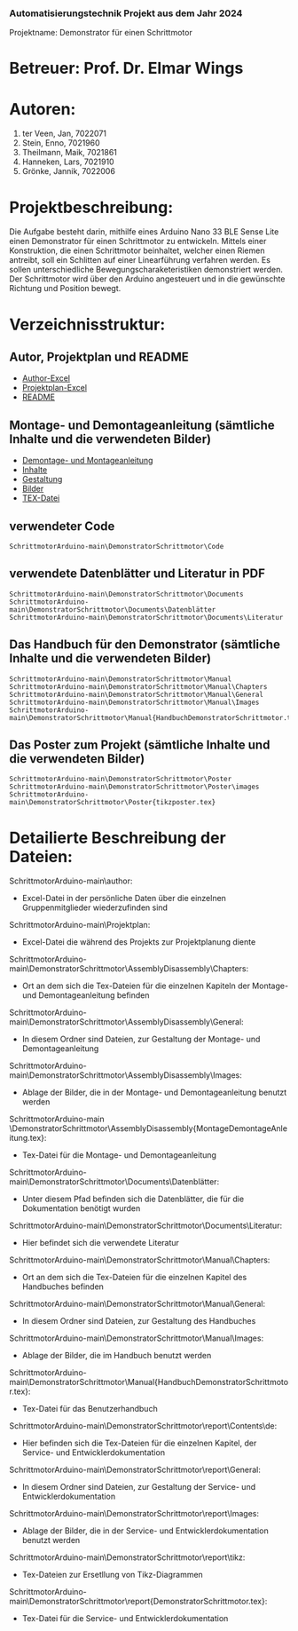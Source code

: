 <b><h3> Automatisierungstechnik Projekt aus dem Jahr 2024 </h3></b>
<p> Projektname: Demonstrator für einen Schrittmotor </p>

# Betreuer: Prof. Dr. Elmar Wings

# Autoren:

1. ter Veen, Jan, 7022071
2. Stein, Enno, 7021960
3. Theilmann, Maik, 7021861
4. Hanneken, Lars, 7021910
5. Grönke, Jannik, 7022006

# Projektbeschreibung: 
Die Aufgabe besteht darin, mithilfe eines Arduino Nano 33 BLE Sense Lite einen Demonstrator für einen Schrittmotor zu entwickeln. 
Mittels einer Konstruktion, die einen Schrittmotor beinhaltet, welcher einen Riemen antreibt, soll ein Schlitten auf einer Linearführung verfahren werden. 
Es sollen unterschiedliche Bewegungscharaketeristiken demonstriert werden. Der Schrittmotor wird über den Arduino angesteuert und in die gewünschte Richtung und Position bewegt. 

# Verzeichnisstruktur: 
## Autor, Projektplan und README
- [Author-Excel](author.xlsx)
- [Projektplan-Excel](Projektplan.xlsx)
- [README](README.md)

## Montage- und Demontageanleitung (sämtliche Inhalte und die verwendeten Bilder)
- [Demontage- und Montageanleitung](DemonstratorSchrittmotor/AssemblyDisassembly)
- [Inhalte](DemonstratorSchrittmotor/AssemblyDisassembly/Chapters)
- [Gestaltung](DemonstratorSchrittmotor/AssemblyDisassembly/General)
- [Bilder](DemonstratorSchrittmotor/AssemblyDisassembly/Images)
- [TEX-Datei](DemonstratorSchrittmotor/AssemblyDisassembly/MontageDemontageAnleitung)

## verwendeter Code
	SchrittmotorArduino-main\DemonstratorSchrittmotor\Code

## verwendete Datenblätter und Literatur in PDF
	SchrittmotorArduino-main\DemonstratorSchrittmotor\Documents
	SchrittmotorArduino-main\DemonstratorSchrittmotor\Documents\Datenblätter
	SchrittmotorArduino-main\DemonstratorSchrittmotor\Documents\Literatur

## Das Handbuch für den Demonstrator (sämtliche Inhalte und die verwendeten Bilder)
	SchrittmotorArduino-main\DemonstratorSchrittmotor\Manual
	SchrittmotorArduino-main\DemonstratorSchrittmotor\Manual\Chapters
	SchrittmotorArduino-main\DemonstratorSchrittmotor\Manual\General
	SchrittmotorArduino-main\DemonstratorSchrittmotor\Manual\Images
	SchrittmotorArduino-main\DemonstratorSchrittmotor\Manual{HandbuchDemonstratorSchrittmotor.tex}

## Das Poster zum Projekt (sämtliche Inhalte und die verwendeten Bilder)
	SchrittmotorArduino-main\DemonstratorSchrittmotor\Poster
	SchrittmotorArduino-main\DemonstratorSchrittmotor\Poster\images
	SchrittmotorArduino-main\DemonstratorSchrittmotor\Poster{tikzposter.tex}


# Detailierte Beschreibung der Dateien:

SchrittmotorArduino-main\author:
- Excel-Datei in der persönliche Daten über die einzelnen Gruppenmitglieder wiederzufinden sind

SchrittmotorArduino-main\Projektplan:
- Excel-Datei die während des Projekts zur Projektplanung diente



SchrittmotorArduino-main\DemonstratorSchrittmotor\AssemblyDisassembly\Chapters:
- Ort an dem sich die Tex-Dateien für die einzelnen Kapiteln der Montage- und Demontageanleitung befinden

SchrittmotorArduino-main\DemonstratorSchrittmotor\AssemblyDisassembly\General:
- In diesem Ordner sind Dateien, zur Gestaltung der Montage- und Demontageanleitung

SchrittmotorArduino-main\DemonstratorSchrittmotor\AssemblyDisassembly\Images:
- Ablage der Bilder, die in der Montage- und Demontageanleitung benutzt werden

SchrittmotorArduino-main \DemonstratorSchrittmotor\AssemblyDisassembly{MontageDemontageAnleitung.tex}:
- Tex-Datei für die Montage- und Demontageanleitung



SchrittmotorArduino-main\DemonstratorSchrittmotor\Documents\Datenblätter:
- Unter diesem Pfad befinden sich die Datenblätter, die für die Dokumentation benötigt wurden

SchrittmotorArduino-main\DemonstratorSchrittmotor\Documents\Literatur:
- Hier befindet sich die verwendete Literatur



SchrittmotorArduino-main\DemonstratorSchrittmotor\Manual\Chapters:
- Ort an dem sich die Tex-Dateien für die einzelnen Kapitel des Handbuches befinden

SchrittmotorArduino-main\DemonstratorSchrittmotor\Manual\General:
- In diesem Ordner sind Dateien, zur Gestaltung des Handbuches

SchrittmotorArduino-main\DemonstratorSchrittmotor\Manual\Images:
- Ablage der Bilder, die im Handbuch benutzt werden

SchrittmotorArduino-main\DemonstratorSchrittmotor\Manual{HandbuchDemonstratorSchrittmotor.tex}:
- Tex-Datei für das Benutzerhandbuch



SchrittmotorArduino-main\DemonstratorSchrittmotor\report\Contents\de:
- Hier befinden sich die Tex-Dateien für die einzelnen Kapitel, der Service- und Entwicklerdokumentation

SchrittmotorArduino-main\DemonstratorSchrittmotor\report\General:
- In diesem Ordner sind Dateien, zur Gestaltung der Service- und Entwicklerdokumentation

SchrittmotorArduino-main\DemonstratorSchrittmotor\report\Images:
- Ablage der Bilder, die in der Service- und Entwicklerdokumentation benutzt werden

SchrittmotorArduino-main\DemonstratorSchrittmotor\report\tikz:
- Tex-Dateien zur Ersetllung von Tikz-Diagrammen

SchrittmotorArduino-main\DemonstratorSchrittmotor\report{DemonstratorSchrittmotor.tex}:
- Tex-Datei für die Service- und Entwicklerdokumentation
